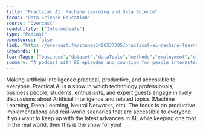 ```yaml
---
title: "Practical AI: Machine Learning and Data Science"
focus: "Data Science Education"
source: "Overcast"
readability: ["Intermediate"]
type: "Podcast"
openSource: false
link: "https://overcast.fm/itunes1406537385/practical-ai-machine-learning-data-science"
keywords: []
learnTags: ["business","dataset","dataTools","methods","employment","ethics","fairness","government"]
summary: "A podcast with 86 episodes and counting for people interested in working in AI and data science as well as experienced developers looking for tool tips. "
---
```

Making artificial intelligence practical, productive, and accessible to everyone. Practical AI is a show in which technology professionals, business people, students, enthusiasts, and expert guests engage in lively discussions about Artificial Intelligence and related topics (Machine Learning, Deep Learning, Neural Networks, etc). The focus is on productive implementations and real-world scenarios that are accessible to everyone. If you want to keep up with the latest advances in AI, while keeping one foot in the real world, then this is the show for you!
